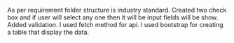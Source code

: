  As per requirement folder structure is industry standard.
 Created two check box and if user will select any one then it will be input fields will be show.
 Added validation.
 I used fetch method for api.
 I used bootstrap for creating a table that display the data.
